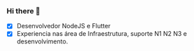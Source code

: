 ### Hi there 👋

- [x] Desenvolvedor NodeJS e Flutter
- [x] Experiencia nas área de Infraestrutura, suporte N1 N2 N3 e desenvolvimento.

<!--
**ZaunSupremoXV/ZaunSupremoXV** is a ✨ _special_ ✨ repository because its `README.md` (this file) appears on your GitHub profile.

Here are some ideas to get you started:

- 🔭 I’m currently working on ...
- 🌱 I’m currently learning ...
- 👯 I’m looking to collaborate on ...
- 🤔 I’m looking for help with ...
- 💬 Ask me about ...
- 📫 How to reach me: ...
- 😄 Pronouns: ...
- ⚡ Fun fact: ...
-->
